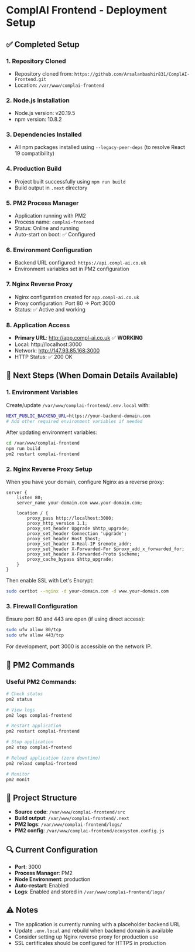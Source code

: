 # ComplAI Frontend - Deployment Setup

## ✅ Completed Setup

### 1. Repository Cloned

- Repository cloned from: `https://github.com/Arsalanbashir831/ComplAI-Frontend.git`
- Location: `/var/www/complai-frontend`

### 2. Node.js Installation

- Node.js version: v20.19.5
- npm version: 10.8.2

### 3. Dependencies Installed

- All npm packages installed using `--legacy-peer-deps` (to resolve React 19 compatibility)

### 4. Production Build

- Project built successfully using `npm run build`
- Build output in `.next` directory

### 5. PM2 Process Manager

- Application running with PM2
- Process name: `complai-frontend`
- Status: Online and running
- Auto-start on boot: ✅ Configured

### 6. Environment Configuration

- Backend URL configured: `https://api.compl-ai.co.uk`
- Environment variables set in PM2 configuration

### 7. Nginx Reverse Proxy

- Nginx configuration created for `app.compl-ai.co.uk`
- Proxy configuration: Port 80 → Port 3000
- Status: ✅ Active and working

### 8. Application Access

- **Primary URL**: http://app.compl-ai.co.uk ✅ **WORKING**
- Local: http://localhost:3000
- Network: http://147.93.85.168:3000
- HTTP Status: ✅ 200 OK

## 📝 Next Steps (When Domain Details Available)

### 1. Environment Variables

Create/update `/var/www/complai-frontend/.env.local` with:

```bash
NEXT_PUBLIC_BACKEND_URL=https://your-backend-domain.com
# Add other required environment variables if needed
```

After updating environment variables:

```bash
cd /var/www/complai-frontend
npm run build
pm2 restart complai-frontend
```

### 2. Nginx Reverse Proxy Setup

When you have your domain, configure Nginx as a reverse proxy:

```nginx
server {
    listen 80;
    server_name your-domain.com www.your-domain.com;

    location / {
        proxy_pass http://localhost:3000;
        proxy_http_version 1.1;
        proxy_set_header Upgrade $http_upgrade;
        proxy_set_header Connection 'upgrade';
        proxy_set_header Host $host;
        proxy_set_header X-Real-IP $remote_addr;
        proxy_set_header X-Forwarded-For $proxy_add_x_forwarded_for;
        proxy_set_header X-Forwarded-Proto $scheme;
        proxy_cache_bypass $http_upgrade;
    }
}
```

Then enable SSL with Let's Encrypt:

```bash
sudo certbot --nginx -d your-domain.com -d www.your-domain.com
```

### 3. Firewall Configuration

Ensure port 80 and 443 are open (if using direct access):

```bash
sudo ufw allow 80/tcp
sudo ufw allow 443/tcp
```

For development, port 3000 is accessible on the network IP.

## 🔧 PM2 Commands

### Useful PM2 Commands:

```bash
# Check status
pm2 status

# View logs
pm2 logs complai-frontend

# Restart application
pm2 restart complai-frontend

# Stop application
pm2 stop complai-frontend

# Reload application (zero downtime)
pm2 reload complai-frontend

# Monitor
pm2 monit
```

## 📂 Project Structure

- **Source code**: `/var/www/complai-frontend/src`
- **Build output**: `/var/www/complai-frontend/.next`
- **PM2 logs**: `/var/www/complai-frontend/logs/`
- **PM2 config**: `/var/www/complai-frontend/ecosystem.config.js`

## 🔍 Current Configuration

- **Port**: 3000
- **Process Manager**: PM2
- **Node Environment**: production
- **Auto-restart**: Enabled
- **Logs**: Enabled and stored in `/var/www/complai-frontend/logs/`

## ⚠️ Notes

- The application is currently running with a placeholder backend URL
- Update `.env.local` and rebuild when backend domain is available
- Consider setting up Nginx reverse proxy for production use
- SSL certificates should be configured for HTTPS in production
